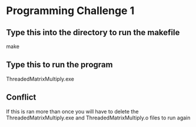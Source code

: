 # Programming Challenge 1

## Type this into the directory to run the makefile
 make

 ## Type this to run the program
 ThreadedMatrixMultiply.exe

 ## Conflict
 If this is ran more than once you will have to delete the ThreadedMatrixMultiply.exe and ThreadedMatrixMultiply.o files to run again